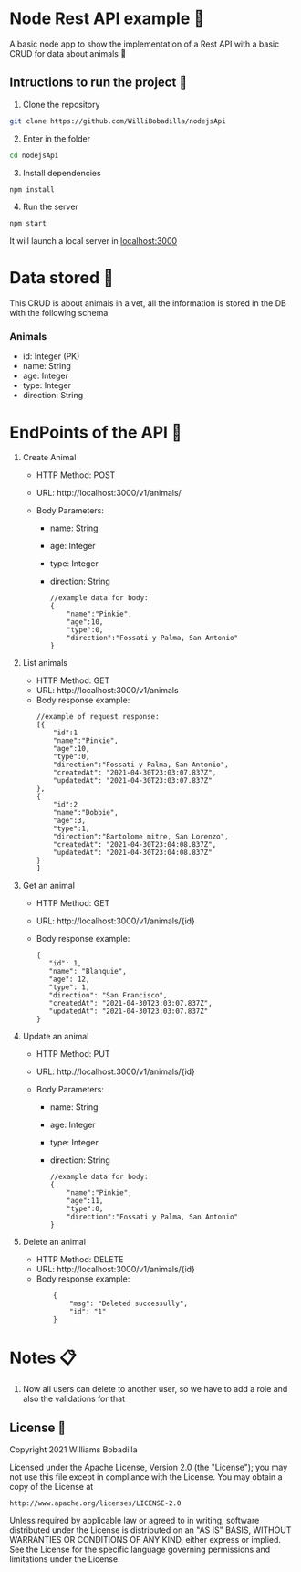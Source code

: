 # Node Rest API example :rocket:

A basic node app to show the implementation of a Rest API with a basic CRUD for data about animals :dog:

## Intructions to run the project :dvd:

1. Clone the repository

```bash
git clone https://github.com/WilliBobadilla/nodejsApi
```

2. Enter in the folder

```bash
cd nodejsApi
```

3. Install dependencies

```bash
npm install
```

4. Run the server

```bash
npm start
```

It will launch a local server in [localhost:3000](http://localhost:3000)

# Data stored :floppy_disk:

This CRUD is about animals in a vet, all the information is stored in the DB with the following schema

### Animals

- id: Integer (PK)
- name: String
- age: Integer
- type: Integer
- direction: String

# EndPoints of the API :page_with_curl:

1. Create Animal

   - HTTP Method: POST
   - URL: http://localhost:3000/v1/animals/
   - Body Parameters:

     - name: String
     - age: Integer
     - type: Integer
     - direction: String

       ```JS
       //example data for body:
       {
           "name":"Pinkie",
           "age":10,
           "type":0,
           "direction":"Fossati y Palma, San Antonio"
       }
       ```

2. List animals

   - HTTP Method: GET
   - URL: http://localhost:3000/v1/animals
   - Body response example:
     ```JS
     //example of request response:
     [{
         "id":1
         "name":"Pinkie",
         "age":10,
         "type":0,
         "direction":"Fossati y Palma, San Antonio",
         "createdAt": "2021-04-30T23:03:07.837Z",
         "updatedAt": "2021-04-30T23:03:07.837Z"
     },
     {
         "id":2
         "name":"Dobbie",
         "age":3,
         "type":1,
         "direction":"Bartolome mitre, San Lorenzo",
         "createdAt": "2021-04-30T23:04:08.837Z",
         "updatedAt": "2021-04-30T23:04:08.837Z"
     }
     ]
     ```

3. Get an animal

   - HTTP Method: GET
   - URL: http://localhost:3000/v1/animals/{id}
   - Body response example:

     ```JS
     {
        "id": 1,
        "name": "Blanquie",
        "age": 12,
        "type": 1,
        "direction": "San Francisco",
        "createdAt": "2021-04-30T23:03:07.837Z",
        "updatedAt": "2021-04-30T23:03:07.837Z"
     }
     ```

4. Update an animal

   - HTTP Method: PUT
   - URL: http://localhost:3000/v1/animals/{id}
   - Body Parameters:

     - name: String
     - age: Integer
     - type: Integer
     - direction: String

       ```JS
       //example data for body:
       {
           "name":"Pinkie",
           "age":11,
           "type":0,
           "direction":"Fossati y Palma, San Antonio"
       }
       ```

5. Delete an animal
   - HTTP Method: DELETE
   - URL: http://localhost:3000/v1/animals/{id}
   - Body response example:
     ```JS
         {
             "msg": "Deleted successully",
             "id": "1"
         }
     ```

# Notes :clipboard:

1. Now all users can delete to another user, so we have to add a role and also the validations for that

## License :page_facing_up:

Copyright 2021 Williams Bobadilla

Licensed under the Apache License, Version 2.0 (the "License");
you may not use this file except in compliance with the License.
You may obtain a copy of the License at

    http://www.apache.org/licenses/LICENSE-2.0

Unless required by applicable law or agreed to in writing, software
distributed under the License is distributed on an "AS IS" BASIS,
WITHOUT WARRANTIES OR CONDITIONS OF ANY KIND, either express or implied.
See the License for the specific language governing permissions and
limitations under the License.
